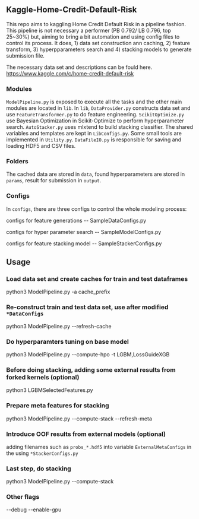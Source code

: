 ## Kaggle-Home-Credit-Default-Risk
This repo aims to kaggling Home Credit Default Risk in a pipeline fashion. This pipeline is not necessary a performer (PB 0.792/ LB 0.796, top 25~30%) but, aiming to bring a bit automation and using config files to control its process.
It does, 1) data set construction ann caching, 2) feature transform, 3) hyperpparameters search and 4) stacking models to generate submission file.

The necessary data set and descriptions can be fould here. https://www.kaggle.com/c/home-credit-default-risk

### Modules
`ModelPipeline.py` is exposed to execute all the tasks and the other main modules are located in `lib`. In `lib`, `DataProvider.py` constructs data set and use `FeatureTransformer.py` to do feature engineering. `ScikitOptimize.py` use Bayesian Optimization in Scikit-Optimize to perform hyperparameter search. `AutoStacker.py` uses mlxtend to build stacking classifier. The shared variables and templates are kept in `LibConfigs.py`. Some small tools are implemented in `Utility.py`. `DataFileIO.py` is responsible for saving and loading HDF5 and CSV files.

### Folders
The cached data are stored in `data`, found hyperparameters are stored in `params`, result for submission in `output`.

### Configs
In `configs`, there are three configs to control the whole modeling process:

configs for feature generations -- SampleDataConfigs.py

configs for hyper parameter search -- SampleModelConfigs.py

configs for feature stacking model -- SampleStackerConfigs.py

## Usage
### Load data set and create caches for train and test dataframes
python3 ModelPipeline.py -a cache_prefix

### Re-construct train and test data set, use after modified `*DataConfigs`
python3 ModelPipeline.py --refresh-cache

### Do hyperparamters tuning on base model
python3 ModelPipeline.py --compute-hpo -t LGBM,LossGuideXGB

### Before doing stacking, adding some external results from forked kernels (optional)
python3 LGBMSelectedFeatures.py

### Prepare meta features for stacking
python3 ModelPipeline.py --compute-stack --refresh-meta

### Introduce OOF results from external models (optional)
adding filenames such as `probs_*.hdf5` into variable `ExternalMetaConfigs` in the using `*StackerConfigs.py`

### Last step, do stacking
python3 ModelPipeline.py --compute-stack

### Other flags
--debug
--enable-gpu

